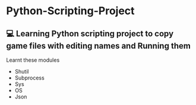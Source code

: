 # Python-Scripting-Project

## 💻 Learning Python scripting project to copy game files with editing names and Running them 

Learnt these modules 
- Shutil
- Subprocess
- Sys
- OS
- Json